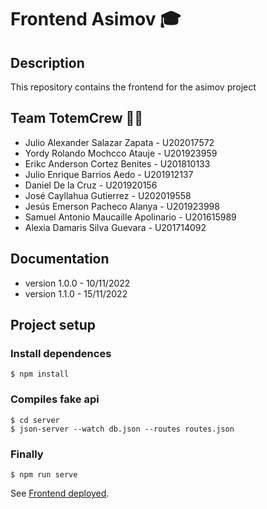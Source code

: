 # Frontend Asimov 🎓

## Description
This repository contains the frontend for the asimov project

## Team TotemCrew 👨‍💻
* Julio Alexander Salazar Zapata - U202017572
* Yordy Rolando Mochcco Atauje - U201923959
* Erikc Anderson Cortez Benites - U201810133
* Julio Enrique Barrios Aedo - U201912137
* Daniel De la Cruz - U201920156
* José Cayllahua Gutierrez - U202019558
* Jesús Emerson Pacheco Alanya - U201923998
* Samuel Antonio Maucaille Apolinario - U201615989
* Alexia Damaris Silva Guevara - U201714092
## Documentation
* version 1.0.0 - 10/11/2022
* version 1.1.0 - 15/11/2022

## Project setup

### Install dependences
```
$ npm install
```

### Compiles fake api
```
$ cd server
$ json-server --watch db.json --routes routes.json
```

### Finally
```
$ npm run serve
```

See [Frontend deployed](https://asimov-agile-202202.web.app/).
